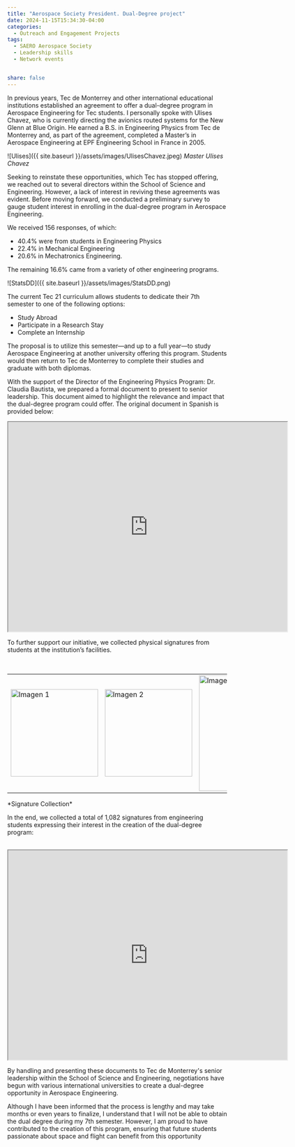 ```yaml
---
title: "Aerospace Society President. Dual-Degree project"
date: 2024-11-15T15:34:30-04:00
categories:
  - Outreach and Engagement Projects
tags:
  - SAERO Aerospace Society
  - Leadership skills
  - Network events


share: false
---
```


In previous years, Tec de Monterrey and other international educational institutions established an agreement to offer a dual-degree program in Aerospace Engineering for Tec students. I personally spoke with Ulises Chavez, who is currently directing the avionics routed systems for the New Glenn at Blue Origin. He earned a B.S. in Engineering Physics from Tec de Monterrey and, as part of the agreement, completed a Master’s in Aerospace Engineering at EPF Engineering School in France in 2005.

![Ulises]({{ site.baseurl }}/assets/images/UlisesChavez.jpeg)
*Master Ulises Chavez*



Seeking to reinstate these opportunities, which Tec has stopped offering, we reached out to several directors within the School of Science and Engineering. However, a lack of interest in reviving these agreements was evident.
Before moving forward, we conducted a preliminary survey to gauge student interest in enrolling in the dual-degree program in Aerospace Engineering.


We received 156 responses, of which:
- 40.4% were from students in Engineering Physics
- 22.4% in Mechanical Engineering
- 20.6% in Mechatronics Engineering. 

The remaining 16.6% came from a variety of other engineering programs.


![StatsDD]({{ site.baseurl }}/assets/images/StatsDD.png)

The current Tec 21 curriculum allows students to dedicate their 7th semester to one of the following options:
- Study Abroad
- Participate in a Research Stay
- Complete an Internship


The proposal is to utilize this semester—and up to a full year—to study Aerospace Engineering at another university offering this program. Students would then return to Tec de Monterrey to complete their studies and graduate with both diplomas.



With the support of the Director of the Engineering Physics Program: Dr. Claudia Bautista, we prepared a formal document to present to senior leadership. This document aimed to highlight the relevance and impact that the dual-degree program could offer. The original document in Spanish is provided below:


<iframe src="https://drive.google.com/file/d/1gs7rVWw7sHZVnPAwYvYh6Ns31tX1UADZ/preview" width="640" height="480" allow="autoplay"></iframe>

<br>

To further support our initiative, we collected physical signatures from students at the institution’s facilities.

<br>

<table>
  <tr>
    <td><img src="{{ site.baseurl }}/assets/images/Signatures0.JPG" alt="Imagen 1" width="200" /></td>
    <td><img src="{{ site.baseurl }}/assets/images/Signatures.JPG" alt="Imagen 2" width="200" /></td>
    <td><img src="{{ site.baseurl }}/assets/images/Signatures1.jpg" alt="Imagen 3" width="265" /></td>
  </tr>
</table>
*Signature Collection*

<br>


In the end, we collected a total of 1,082 signatures from engineering students expressing their interest in the creation of the dual-degree program:

<br>

<iframe src="https://drive.google.com/file/d/18QHLQ2L2d3HTwVQASCp-7OwZ1n4cb2fH/preview" width="640" height="480" allow="autoplay"></iframe>

<br>

By handling and presenting these documents to Tec de Monterrey's senior leadership within the School of Science and Engineering, negotiations have begun with various international universities to create a dual-degree opportunity in Aerospace Engineering.

Although I have been informed that the process is lengthy and may take months or even years to finalize, I understand that I will not be able to obtain the dual degree during my 7th semester. However, I am proud to have contributed to the creation of this program, ensuring that future students passionate about space and flight can benefit from this opportunity
